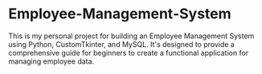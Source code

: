 # Employee-Management-System
This is my personal project for building an Employee Management System using Python, CustomTkinter, and MySQL. It's designed to provide a comprehensive guide for beginners to create a functional application for managing employee data.
